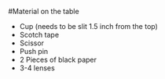 #Material on the table
* Cup (needs to be slit 1.5 inch from the top)
* Scotch tape
* Scissor
* Push pin
* 2 Pieces of black paper
* 3-4 lenses
